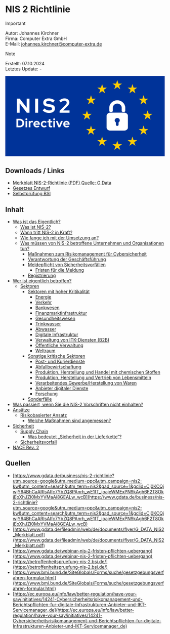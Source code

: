 # NIS 2 Richtlinie

> [!IMPORTANT]
> Autor: Johannes Kirchner\
> Firma: Computer Extra GmbH\
> E-Mail: [johannes.kirchner@computer-extra.de](mailto:johannes.kirchner@computer-extra.de)

> [!NOTE]
> Erstellt: 07.10.2024\
> Letztes Update: -

![NIS2 Beispielbild](/img/nis.png)

## Downloads / Links

- [Merkblatt NIS-2-Richtlinie (PDF) Quelle: G Data](https://www.gdata.de/fileadmin/web/de/documents/flyer/G_DATA_NIS2_Merkblatt.pdf)
- [Gesetzes Entwurf](https://www.bmi.bund.de/SharedDocs/gesetzgebungsverfahren/DE/Downloads/kabinettsfassung/CI1/nis2-regierungsentwurf.pdf?__blob=publicationFile&v=1)
- [Selbstprüfung BSI](https://betroffenheitspruefung-nis-2.bsi.de/)

## Inhalt

- [Was ist das Eigentlich?](text/Was.md)
  - [Was ist NIS-2?](text/Was.md#was-ist-nis-2)
  - [Wann tritt NIS-2 in Kraft?](text/Was.md#wann-tritt-nis-2-in-kraft)
  - [Wie fange ich mit der Umsetzung an?](text/Was.md#wie-fange-ich-mit-der-umsetzung-an)
  - [Was müssen von NIS-2 betroffene Unternehmen und Organisationen tun?](text/Was.md#was-müssen-von-nis-2-betroffene-unternehmen-und-organisationen-tun)
    - [Maßnahmen zum Risikomanagement für Cybersicherheit](text/Was.md#maßnahmen-zum-risikomanagement-für-cybersicherheit)
    - [Verantwortung der Geschäftsführung](text/Was.md#verantwortung-der-geschäftsführung)
    - [Meldepflicht von Sicherheitsvorfällen](text/Was.md#meldepflicht-von-sicherheitsvorfällen)
      - [Fristen für die Meldung](text/Was.md#fristen-für-die-meldung)
    - [Registrierung](text/Was.md#registrierung)
- [Wer ist eigentlich betroffen?](text/Wer.md)
  - [Sektoren](text/Wer.md#sektoren)
    - [Sektoren mit hoher Kritikalität](text/Wer.md#sektoren-mit-hoher-kritikalitaet)
      - [Energie](text/Wer.md#energie)
      - [Verkehr](text/Wer.md#verkehr)
      - [Bankwesen](text/Wer.md#bankwesen)
      - [Finanzmarktinfrastruktur](text/Wer.md#finanzmarktinfrastruktur)
      - [Gesundheitswesen](text/Wer.md#gesundheitswesen)
      - [Trinkwasser](text/Wer.md#trinkwasser)
      - [Abwasser](text/Wer.md#abwasser)
      - [Digitale Infrastruktur](text/Wer.md#digitale-infrastruktur)
      - [Verwaltung von ITK-Diensten (B2B)](text/Wer.md#verwaltung-von-itk-diensten-b2b)
      - [Öffentliche Verwaltung](text/Wer.md#öffentliche-verwaltung)
      - [Weltraum](text/Wer.md#weltraum)
    - [Sonstige kritische Sektoren](text/Wer.md#sonstige-kritische-sektoren)
      - [Post- und Kurierdienste](text/Wer.md#post--und-kurierdienste)
      - [Abfallbewirtschaftung](text/Wer.md#abfallbewirtschaftung)
      - [Produktion, Herstellung und Handel mit chemischen Stoffen](text/Wer.md#produktion-herstellung-und-handel-mit-chemischen-stoffen)
      - [Produktion, Herstellung und Vertrieb von Lebensmitteln](text/Wer.md#produktion-herstellung-und-vertrieb-von-lebensmitteln)
      - [Verarbeitendes Gewerbe/Herstellung von Waren](text/Wer.md#verarbeitendes-gewerbeherstellung-von-waren)
      - [Anbieter digitaler Dienste](text/Wer.md#anbieter-digitaler-dienste)
      - [Forschung](text/Wer.md#forschung)
    - [Sonderfälle](text/Wer.md#sonderfälle)
- [Was passiert, wenn Sie die NIS-2 Vorschriften nicht einhalten?](text/WasWennNicht.md)
- [Ansätze](text/Ansätze.md)
  - [Risikobasierter Ansatz](text/Ansätze.md#risikobasierter-ansatz)
    - [Welche Maßnahmen sind angemessen?](text/Ansätze.md#welche-maßnahmen-sind-angemessen)
- [Sicherheit](text/Sicherheit.md)
  - [Supply Chain](text/Sicherheit.md#supply-chain)
    - [Was bedeutet „Sicherheit in der Lieferkette“?](text/Sicherheit.md#was-bedeutet-sicherheit-in-der-lieferkette)
  - [Sicherheitsvorfall](text/Sicherheit.md#sicherheitsvorfall)
- [NACE Rev. 2](text/NACE.md)

## Quellen

- [https://www.gdata.de/business/nis-2-richtlinie?utm_source=google&utm_medium=ppc&utm_campaign=nis2-kw&utm_content=search&utm_term=nis2&gad_source=1&gclid=Cj0KCQjwjY64BhCaARIsAIfc7YbZQ8PAnrh_wE1fT_joajeWMExPN9kAgh6F2T8OkjEoXhJZI0MxYVMaAi8GEALw_wcB](https://www.gdata.de/business/nis-2-richtlinie?utm_source=google&utm_medium=ppc&utm_campaign=nis2-kw&utm_content=search&utm_term=nis2&gad_source=1&gclid=Cj0KCQjwjY64BhCaARIsAIfc7YbZQ8PAnrh_wE1fT_joajeWMExPN9kAgh6F2T8OkjEoXhJZI0MxYVMaAi8GEALw_wcB)
- [https://www.gdata.de/fileadmin/web/de/documents/flyer/G_DATA_NIS2_Merkblatt.pdf](https://www.gdata.de/fileadmin/web/de/documents/flyer/G_DATA_NIS2_Merkblatt.pdf)
- [https://www.gdata.de/webinar-nis-2-fristen-pflichten-uebergang](https://www.gdata.de/webinar-nis-2-fristen-pflichten-uebergang)
- [https://betroffenheitspruefung-nis-2.bsi.de/](https://betroffenheitspruefung-nis-2.bsi.de/)
- [https://www.bmi.bund.de/SiteGlobals/Forms/suche/gesetzgebungsverfahren-formular.html](https://www.bmi.bund.de/SiteGlobals/Forms/suche/gesetzgebungsverfahren-formular.html)
- [https://ec.europa.eu/info/law/better-regulation/have-your-say/initiatives/14241-Cybersicherheitsrisikomanagement-und-Berichtspflichten-fur-digitale-Infrastrukturen-Anbieter-und-IKT-Servicemanager_de](https://ec.europa.eu/info/law/better-regulation/have-your-say/initiatives/14241-Cybersicherheitsrisikomanagement-und-Berichtspflichten-fur-digitale-Infrastrukturen-Anbieter-und-IKT-Servicemanager_de)
